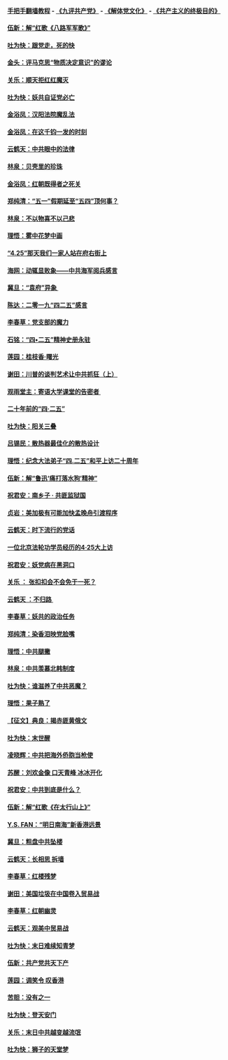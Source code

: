 #### [手把手翻墙教程](https://github.com/gfw-breaker/guides/wiki) -  [《九评共产党》](https://github.com/gfw-breaker/9ping.md?t=05040637) - [《解体党文化》](https://github.com/gfw-breaker/jtdwh.md?t=05040637) - [《共产主义的终极目的》](https://github.com/gfw-breaker/gczydzjmd.md?t=05040637)

#### [伍新：解“红歌《八路军军歌》”](../pages/nsc993/n11227702.md?t=05040637) 

#### [吐为快：跟党走，死的快](../pages/nsc993/n11227511.md?t=05040637) 

#### [金头：评马克思“物质决定意识”的谬论](../pages/nsc993/n11227161.md?t=05040637) 

#### [关乐：顺天拒红红魔灭](../pages/nsc993/n11225393.md?t=05040637) 

#### [吐为快：妖共自证党必亡](../pages/nsc993/n11223109.md?t=05040637) 

#### [金浴凤：汉阳法院魔乱法](../pages/nsc993/n11222083.md?t=05040637) 

#### [金浴凤：在这千钧一发的时刻](../pages/nsc993/n11222047.md?t=05040637) 

#### [云鹤天：中共眼中的法律](../pages/nsc993/n11221943.md?t=05040637) 

#### [林泉：贝壳里的珍珠](../pages/nsc993/n11217073.md?t=05040637) 

#### [金浴凤：红朝既得者之死关](../pages/nsc993/n11217063.md?t=05040637) 

#### [郑纯清：“五一”假期延至“五四”顶何事？](../pages/nsc993/n11217000.md?t=05040637) 

#### [林泉：不以物喜不以己悲](../pages/nsc993/n11216987.md?t=05040637) 

#### [理悟：雾中花梦中画](../pages/nsc993/n11213846.md?t=05040637) 

#### [“4.25”那天我们一家人站在府右街上](../pages/nsc993/n11210435.md?t=05040637) 

#### [海网：动辄显败象——中共海军阅兵感言](../pages/nsc993/n11212147.md?t=05040637) 

#### [冀旦：“袁府”异象 ](../pages/nsc993/n11211996.md?t=05040637) 

#### [陈达：二零一九“四二五”感言](../pages/nsc993/n11211971.md?t=05040637) 

#### [李春草：党支部的魔力](../pages/nsc993/n11211722.md?t=05040637) 

#### [石铭：“四•二五”精神史册永驻](../pages/nsc993/n11210585.md?t=05040637) 

#### [莲园：桂枝香‧曙光](../pages/nsc993/n11210371.md?t=05040637) 

#### [谢田：川普的谈判艺术让中共抓狂（上）](../pages/nsc993/n11209038.md?t=05040637) 

#### [观雨堂主：寄语大学课堂的告密者 ](../pages/nsc993/n11209062.md?t=05040637) 

#### [二十年前的“四·二五”](../pages/nsc993/n11207639.md?t=05040637) 

#### [吐为快：阳关三叠](../pages/nsc993/n11207152.md?t=05040637) 

#### [吕锡民：散热器最佳化的散热设计](../pages/nsc993/n11206294.md?t=05040637) 

#### [理悟：纪念大法弟子“四.二五”和平上访二十周年](../pages/nsc993/n11206269.md?t=05040637) 

#### [伍新：解“鲁迅‘痛打落水狗’精神”](../pages/nsc993/n11206208.md?t=05040637) 

#### [祝君安：南乡子 · 共匪监狱国](../pages/nsc993/n11203831.md?t=05040637) 

#### [贞岩：美加极有可能加快孟晚舟引渡程序](../pages/nsc993/n11203705.md?t=05040637) 

#### [云鹤天：时下流行的党话](../pages/nsc993/n11203254.md?t=05040637) 

#### [一位北京法轮功学员经历的4·25大上访](../pages/nsc993/n11203160.md?t=05040637) 

#### [祝君安：妖党病在黑洞口](../pages/nsc993/n11201449.md?t=05040637) 

#### [关乐 ： 张扣扣会不会免于一死？](../pages/nsc993/n11201363.md?t=05040637) 

#### [云鹤天 ：不归路 ](../pages/nsc993/n11201359.md?t=05040637) 

#### [李春草：妖共的政治任务](../pages/nsc993/n11199926.md?t=05040637) 

#### [郑纯清：染香泪映党脸嘴](../pages/nsc993/n11199911.md?t=05040637) 

#### [理悟：中共腿撇](../pages/nsc993/n11199727.md?t=05040637) 

#### [林泉：中共羡慕北韩制度](../pages/nsc993/n11199776.md?t=05040637) 

#### [吐为快：谁滋养了中共恶魔？](../pages/nsc993/n11199706.md?t=05040637) 

#### [理悟：果子熟了](../pages/nsc993/n11196774.md?t=05040637) 

#### [【征文】典良：揭赤匪黄俄文](../pages/nsc993/n11195773.md?t=05040637) 

#### [吐为快：末世醒](../pages/nsc993/n11196757.md?t=05040637) 

#### [凌晓辉：中共把海外侨胞当枪使](../pages/nsc993/n11195270.md?t=05040637) 

#### [苏醒：刘欢金像 口天青峰 冰冰开化](../pages/nsc993/n11194046.md?t=05040637) 

#### [祝君安：中共到底是什么？](../pages/nsc993/n11193828.md?t=05040637) 

#### [伍新：解“红歌《在太行山上》”](../pages/nsc993/n11193680.md?t=05040637) 

#### [Y.S. FAN：“明日南海”新香港远景](../pages/nsc993/n11189809.md?t=05040637) 

#### [冀旦：粗盘中共坠楼](../pages/nsc993/n11188872.md?t=05040637) 

#### [云鹤天：长相思 拆墙](../pages/nsc993/n11187494.md?t=05040637) 

#### [李春草：红楼残梦](../pages/nsc993/n11187468.md?t=05040637) 

#### [谢田：美国垃圾在中国卷入贸易战](../pages/nsc993/n11184083.md?t=05040637) 

#### [李春草：红朝幽灵](../pages/nsc993/n11186717.md?t=05040637) 

#### [云鹤天：观美中贸易战](../pages/nsc993/n11184252.md?t=05040637) 

#### [吐为快：末日难续知青梦](../pages/nsc993/n11183957.md?t=05040637) 

#### [伍新：共产党共天下产](../pages/nsc993/n11183941.md?t=05040637) 

#### [莲园：调笑令 叹香港](../pages/nsc993/n11183930.md?t=05040637) 

#### [苦胆：没有之一](../pages/nsc993/n11183909.md?t=05040637) 

#### [吐为快：登天安门](../pages/nsc993/n11183895.md?t=05040637) 

#### [关乐：末日中共越变越流氓](../pages/nsc993/n11183026.md?t=05040637) 

#### [吐为快：狮子的天堂梦](../pages/nsc993/n11179854.md?t=05040637) 

